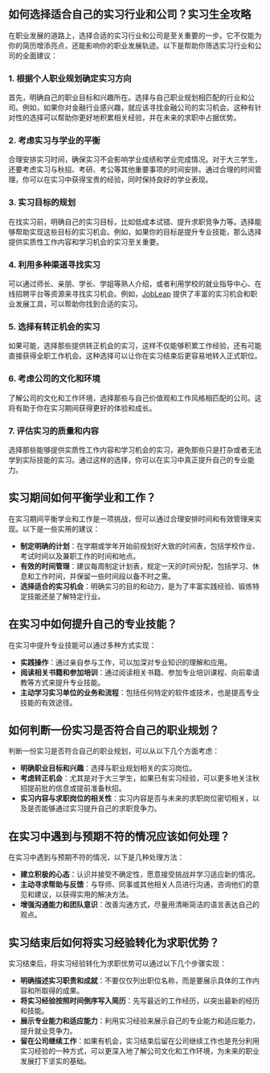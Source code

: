 ## 如何选择适合自己的实习行业和公司？实习生全攻略

在职业发展的道路上，选择合适的实习行业和公司是至关重要的一步。它不仅能为你的简历增添亮点，还能影响你的职业发展轨迹。以下是帮助你筛选实习行业和公司的全面建议：

### 1. **根据个人职业规划确定实习方向**
首先，明确自己的职业目标和兴趣所在。选择与自己职业规划相匹配的行业和公司。例如，如果你对金融行业感兴趣，就应该寻找金融公司的实习机会。这种有针对性的选择可以帮助你更好地积累相关经验，并在未来的求职中占据优势。

### 2. **考虑实习与学业的平衡**
合理安排实习时间，确保实习不会影响学业成绩和学业完成情况。对于大三学生，还要考虑实习与秋招、考研、考公等其他重要事项的时间安排。通过合理的时间管理，你可以在实习中获得宝贵的经验，同时保持良好的学业表现。

### 3. **实习目标的规划**
在找实习前，明确自己的实习目标，比如低成本试错、提升求职竞争力等。选择能够帮助实现这些目标的实习机会。例如，如果你的目标是提升专业技能，那么选择提供实质性工作内容和学习机会的实习至关重要。

### 4. **利用多种渠道寻找实习**
可以通过师长、亲朋、学长、学姐等熟人介绍，或者利用学校的就业指导中心、在线招聘平台等资源来寻找实习机会。例如，[JobLeap](https://www.jobleap.cn) 提供了丰富的实习机会和职业发展工具，可以帮助你找到合适的实习。

### 5. **选择有转正机会的实习**
如果可能，选择那些提供转正机会的实习，这样不仅能够积累工作经验，还有可能直接获得全职工作机会。这种选择可以让你在实习结束后更容易地转入正式职位。

### 6. **考虑公司的文化和环境**
了解公司的文化和工作环境，选择那些与自己价值观和工作风格相匹配的公司。这将有助于你在实习期间获得更好的体验和成长。

### 7. **评估实习的质量和内容**
选择那些能够提供实质性工作内容和学习机会的实习，避免那些只是打杂或者无法学到实际技能的实习。通过这样的选择，你可以在实习中真正提升自己的专业能力。

## 实习期间如何平衡学业和工作？

在实习期间平衡学业和工作是一项挑战，但可以通过合理安排时间和有效管理来实现。以下是一些实用的建议：

- **制定明确的计划**：在学期或学年开始前规划好大致的时间表，包括学校作业、考试时间以及兼职工作的时间和地点。
- **有效的时间管理**：建议每周制定计划表，规定一天的时间分配，包括学习、休息和工作时间，并保留一些时间段以备不时之需。
- **选择适合的实习机会**：明确实习的目的和动力，是为了丰富实践经验、锻炼特定技能还是了解特定行业。

## 在实习中如何提升自己的专业技能？

在实习中提升专业技能可以通过多种方式实现：

- **实践操作**：通过亲自参与工作，可以加深对专业知识的理解和应用。
- **阅读相关书籍和参加培训**：通过阅读相关书籍、参加专业培训课程、向前辈请教等方式来提升专业技能。
- **主动学习实习单位的业务和流程**：包括任何特定的软件或技术，也是提高专业技能的有效途径。


## 如何判断一份实习是否符合自己的职业规划？

判断一份实习是否符合自己的职业规划，可以从以下几个方面考虑：

- **明确职业目标和兴趣**：选择与职业规划相关的实习岗位。
- **考虑转正机会**：尤其是对于大三学生，如果已有实习经验，可以更多地关注秋招提前批的信息或提前准备秋招。
- **实习内容与求职岗位的相关性**：实习内容是否与未来的求职岗位密切相关，以及是否能够通过实习提升自己的求职竞争力。


## 在实习中遇到与预期不符的情况应该如何处理？

在实习中遇到与预期不符的情况，以下是几种处理方法：

- **建立积极的心态**：认识并接受不确定性，愿意接受挑战并学习适应新的情况。
- **主动寻求帮助与反馈**：与导师、同事或其他相关人员进行沟通，咨询他们的意见和建议，以获得实用的解决方法。
- **增强沟通能力和团队意识**：改善沟通方式，尽量用清晰简洁的语言表达自己的观点。


## 实习结束后如何将实习经验转化为求职优势？

实习结束后，将实习经验转化为求职优势可以通过以下几个步骤实现：

- **明确描述实习职责和成就**：不要仅仅列出职位名称，而是要展示具体的工作内容和所取得的成果。
- **将实习经验按照时间倒序写入简历**：先写最近的工作经历，以突出最新的经历和技能。
- **展示专业能力和适应能力**：利用实习经验来展示自己的专业能力和适应能力，提升就业竞争力。
- **留在公司继续工作**：如果有机会，实习结束后留在公司继续工作也是充分利用实习经验的一种方式，可以更深入地了解公司文化和工作环境，为未来的职业发展打下坚实的基础。

